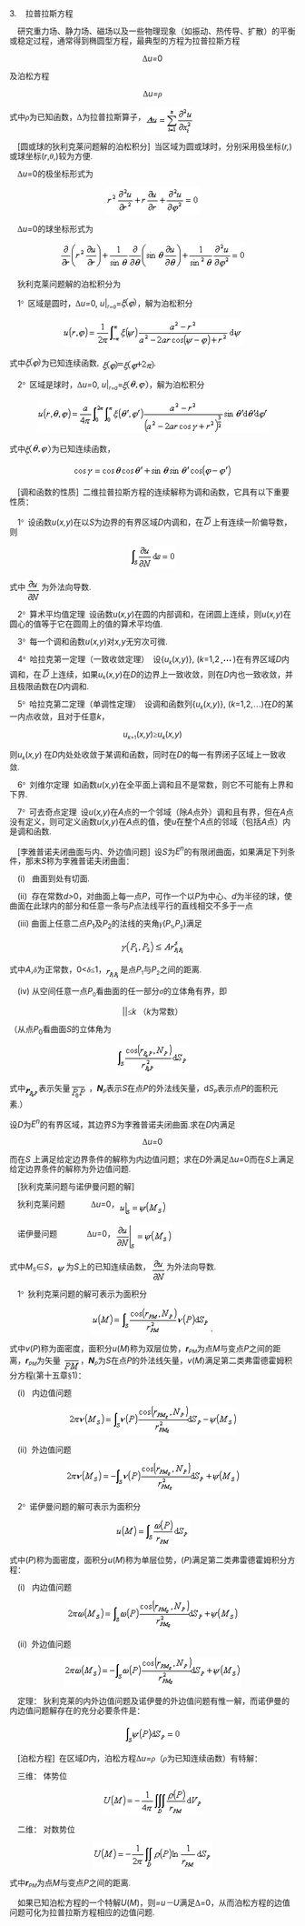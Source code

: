 <div class=Section1>
<p class=MsoNormal style='line-height:12.0pt;text-autospace:none;vertical-align:
bottom'><span lang=EN-US>3.&nbsp;&nbsp;&nbsp; </span><span lang=ZH-CN
style='font-family:宋体_GB2312'>拉普拉斯方程</span></p>
<p class=MsoNormal style='line-height:12.0pt;text-autospace:none;vertical-align:
bottom'><span lang=EN-US style='font-family:宋体'>&nbsp;&nbsp;&nbsp; </span><span
lang=ZH-CN style='font-family:宋体_GB2312'>研究重力场、静力场、磁场以及一些物理现象（如振动、热传导、扩散）的平衡或稳定过程，通常得到椭圆型方程，最典型的方程为拉普拉斯方程</span></p>
<p class=MsoNormal align=center style='text-align:center;line-height:12.0pt;
text-autospace:none;vertical-align:bottom'><span lang=ZH-CN style='font-family:
宋体_GB2312'>Δ</span><i><span lang=EN-US>u=</span></i><span lang=EN-US>0</span></p>
<p class=MsoNormal style='line-height:12.0pt;text-autospace:none;vertical-align:
bottom'><span lang=ZH-CN style='font-family:宋体_GB2312'>及泊松方程</span></p>
<p class=MsoNormal align=center style='text-align:center;line-height:12.0pt;
text-autospace:none;vertical-align:bottom'><span lang=ZH-CN style='font-family:
宋体_GB2312'>Δ</span><i><span lang=EN-US>u=</span></i><i><span lang=ZH-CN
style='font-family:宋体_GB2312'>ρ</span></i></p>
<p class=MsoNormal style='line-height:12.0pt;text-autospace:none;vertical-align:
bottom'><span lang=ZH-CN style='font-family:宋体_GB2312'>式中<i>ρ</i>为已知函数，Δ为拉普拉斯算子，</span><sub><span
lang=EN-US><img width=85 height=48
src="res/17e9d95da129bdd93c34fb6cc6aaaa52_5799_files/image002.gif" u1:shapes="_x0000_i1025"
align=absmiddle></span></sub></p>
<p class=MsoNormal style='line-height:12.0pt;text-autospace:none;vertical-align:
bottom'><span lang=EN-US style='font-family:宋体_GB2312'>&nbsp;&nbsp;&nbsp; </span><span
lang=EN-US>[</span><span lang=ZH-CN style='font-family:宋体_GB2312'>圆或球的狄利克莱问题解的泊松积分</span><span
lang=EN-US>]</span><span lang=EN-US style='font-family:宋体_GB2312'>&nbsp; </span><span
lang=ZH-CN style='font-family:宋体_GB2312'>当区域为圆或球时，分别采用极坐标</span><span
lang=EN-US>(<i>r,</i>)</span><span lang=ZH-CN style='font-family:宋体_GB2312'>或球坐标</span><span
lang=EN-US>(<i>r</i>,</span><i><span lang=ZH-CN style='font-family:宋体_GB2312'>θ</span></i><span
lang=EN-US>,)</span><span lang=ZH-CN style='font-family:宋体_GB2312'>较为方便</span><span
lang=EN-US style='font-family:宋体'>.</span></p>
<p class=MsoNormal style='line-height:12.0pt;text-autospace:none;vertical-align:
bottom'><span lang=EN-US style='font-family:宋体'>&nbsp;&nbsp;&nbsp; </span><span
lang=ZH-CN style='font-family:宋体_GB2312'>Δ</span><i><span lang=EN-US>u=</span></i><span
lang=EN-US>0</span><span lang=ZH-CN style='font-family:宋体_GB2312'>的极坐标形式为</span></p>
<p class=MsoNormal align=center style='text-align:center;line-height:12.0pt;
text-autospace:none;vertical-align:bottom'><sub><span lang=EN-US><img
width=163 height=48 src="res/17e9d95da129bdd93c34fb6cc6aaaa52_5799_files/image004.gif"
u1:shapes="_x0000_i1026"></span></sub></p>
<p class=MsoNormal style='line-height:12.0pt;text-autospace:none;vertical-align:
bottom'><span lang=EN-US style='font-family:宋体'>&nbsp;&nbsp;&nbsp; </span><span
lang=ZH-CN style='font-family:宋体_GB2312'>Δ</span><i><span lang=EN-US>u=</span></i><span
lang=EN-US>0</span><span lang=ZH-CN style='font-family:宋体_GB2312'>的球坐标形式为</span></p>
<p class=MsoNormal align=center style='text-align:center;line-height:12.0pt;
text-autospace:none;vertical-align:bottom'><sub><span lang=EN-US><img
width=328 height=48 src="res/17e9d95da129bdd93c34fb6cc6aaaa52_5799_files/image006.gif"
u1:shapes="_x0000_i1027"></span></sub></p>
<p class=MsoNormal style='line-height:12.0pt;text-autospace:none;vertical-align:
bottom'><span lang=EN-US style='font-family:宋体_GB2312'>&nbsp;&nbsp;&nbsp; </span><span
lang=ZH-CN style='font-family:宋体_GB2312'>狄利克莱问题解的泊松积分为</span></p>
<p class=MsoNormal style='line-height:12.0pt;text-autospace:none;vertical-align:
bottom'><span lang=EN-US style='font-family:宋体_GB2312'>&nbsp;&nbsp;&nbsp; </span><span
lang=EN-US>1</span><span lang=EN-US style='font-family:Symbol'>°</span><span
lang=EN-US style='font-family:宋体_GB2312'>&nbsp; </span><span lang=ZH-CN
style='font-family:宋体_GB2312'>区域是圆时，Δ</span><i><span lang=EN-US>u=</span></i><span
lang=EN-US>0, <i>u</i>|</span><i><sub><span lang=EN-US style='font-size:7.0pt'>r=a</span></sub></i><span
lang=EN-US>=<img width=28 height=25 src="res/17e9d95da129bdd93c34fb6cc6aaaa52_5799_files/1.gif"
align=absmiddle></span><span lang=ZH-CN style='font-family:宋体_GB2312'>，解为泊松积分</span></p>
<p class=MsoNormal align=center style='text-align:center;line-height:12.0pt;
text-autospace:none;vertical-align:bottom'><sub><span lang=EN-US><img
width=317 height=48 src="res/17e9d95da129bdd93c34fb6cc6aaaa52_5799_files/image008.gif"
u1:shapes="_x0000_i1035"></span></sub></p>
<p class=MsoNormal style='line-height:12.0pt;text-autospace:none;vertical-align:
bottom'><span lang=ZH-CN style='font-family:宋体_GB2312'>式中</span><span
lang=EN-US style='font-family:宋体'><img width=28 height=25
src="res/17e9d95da129bdd93c34fb6cc6aaaa52_5799_files/1.gif" align=absmiddle></span><span lang=ZH-CN
style='font-family:宋体_GB2312'>为已知连续函数</span><span lang=EN-US style='font-family:
宋体'>,<img width=97 height=25 src="res/17e9d95da129bdd93c34fb6cc6aaaa52_5799_files/2.gif" align=absmiddle>.</span></p>
<p class=MsoNormal style='line-height:12.0pt;text-autospace:none;vertical-align:
bottom'><span lang=EN-US style='font-family:宋体_GB2312'>&nbsp;&nbsp;&nbsp; </span><span
lang=EN-US>2</span><span lang=EN-US style='font-family:Symbol'>°</span><span
lang=EN-US style='font-family:宋体_GB2312'>&nbsp; </span><span lang=ZH-CN
style='font-family:宋体_GB2312'>区域是球时，Δ</span><i><span lang=EN-US>u=</span></i><span
lang=EN-US>0, <i>u</i>|</span><i><sub><span lang=EN-US style='font-size:7.0pt'>r=a</span></sub></i><span
lang=EN-US>=<img width=46 height=23 src="res/17e9d95da129bdd93c34fb6cc6aaaa52_5799_files/3.gif"
align=absmiddle></span><span lang=ZH-CN style='font-family:宋体_GB2312'>，解为泊松积分</span></p>
<p class=MsoNormal align=center style='text-align:center;line-height:12.0pt;
text-autospace:none;vertical-align:bottom'><sub><span lang=EN-US><img
width=407 height=57 src="res/17e9d95da129bdd93c34fb6cc6aaaa52_5799_files/image012.gif"
u1:shapes="_x0000_i1037"></span></sub></p>
<p class=MsoNormal style='line-height:12.0pt;text-autospace:none;vertical-align:
bottom'><span lang=ZH-CN style='font-family:宋体_GB2312'>式中</span><span
lang=EN-US><img width=46 height=23 src="res/17e9d95da129bdd93c34fb6cc6aaaa52_5799_files/3.gif"
align=absmiddle></span><span lang=ZH-CN style='font-family:宋体_GB2312'>为已知连续函数，</span></p>
<p class=MsoNormal align=center style='text-align:center;line-height:12.0pt;
text-autospace:none;vertical-align:bottom'><sub><span lang=EN-US><img
width=280 height=23 src="res/17e9d95da129bdd93c34fb6cc6aaaa52_5799_files/image015.gif"
u1:shapes="_x0000_i1039"></span></sub></p>
<p class=MsoNormal style='line-height:12.0pt;text-autospace:none;vertical-align:
bottom'><span lang=EN-US style='font-family:宋体_GB2312'>&nbsp;&nbsp;&nbsp; </span><span
lang=EN-US>[</span><span lang=ZH-CN style='font-family:宋体_GB2312'>调和函数的性质</span><span
lang=EN-US>]</span><span lang=EN-US style='font-family:宋体_GB2312'>&nbsp; </span><span
lang=ZH-CN style='font-family:宋体_GB2312'>二维拉普拉斯方程的连续解称为调和函数，它具有以下重要性质：</span></p>
<p class=MsoNormal style='line-height:12.0pt;text-autospace:none;vertical-align:
bottom'><span lang=EN-US style='font-family:宋体_GB2312'>&nbsp;&nbsp;&nbsp; </span><span
lang=EN-US>1</span><span lang=EN-US style='font-family:Symbol'>°</span><span
lang=EN-US style='font-family:宋体_GB2312'>&nbsp; </span><span lang=ZH-CN
style='font-family:宋体_GB2312'>设函数</span><i><span lang=EN-US>u</span></i><span
lang=EN-US>(<i>x,y</i>)</span><span lang=ZH-CN style='font-family:宋体_GB2312'>在以</span><i><span
lang=EN-US>S</span></i><span lang=ZH-CN style='font-family:宋体_GB2312'>为边界的有界区域</span><i><span
lang=EN-US>D</span></i><span lang=ZH-CN style='font-family:宋体_GB2312'>内调和，在</span><sup><span
lang=EN-US style='font-family:宋体'><img width=16 height=17
src="res/17e9d95da129bdd93c34fb6cc6aaaa52_5799_files/image017.gif" u1:shapes="_x0000_i1040"
align=absmiddle></span></sup><span lang=ZH-CN style='font-family:宋体_GB2312'>上有连续一阶偏导数，则</span></p>
<p class=MsoNormal align=center style='text-align:center;line-height:12.0pt;
text-autospace:none;vertical-align:bottom'><sub><span lang=EN-US><img width=81
height=41 src="res/17e9d95da129bdd93c34fb6cc6aaaa52_5799_files/image019.gif"
u1:shapes="_x0000_i1041"></span></sub></p>
<p class=MsoNormal style='line-height:12.0pt;text-autospace:none;vertical-align:
bottom'><span lang=ZH-CN style='font-family:宋体_GB2312'>式中</span><sub><span
lang=EN-US><img width=28 height=41
src="res/17e9d95da129bdd93c34fb6cc6aaaa52_5799_files/image021.gif" u1:shapes="_x0000_i1042"
align=absmiddle></span></sub><span lang=ZH-CN style='font-family:宋体_GB2312'>为外法向导数</span><span
lang=EN-US style='font-family:宋体'>.</span></p>
<p class=MsoNormal style='line-height:12.0pt;text-autospace:none;vertical-align:
bottom'><span lang=EN-US style='font-family:宋体_GB2312'>&nbsp;&nbsp;&nbsp; </span><span
lang=EN-US>2</span><span lang=EN-US style='font-family:Symbol'>°</span><span
lang=EN-US style='font-family:宋体_GB2312'>&nbsp; </span><span lang=ZH-CN
style='font-family:宋体_GB2312'>算术平均值定理</span><span lang=EN-US style='font-family:
宋体_GB2312'>&nbsp; </span><span lang=ZH-CN style='font-family:宋体_GB2312'>设函数</span><i><span
lang=EN-US>u</span></i><span lang=EN-US>(<i>x,y</i>)</span><span lang=ZH-CN
style='font-family:宋体_GB2312'>在圆的内部调和，在闭圆上连续，则</span><i><span lang=EN-US>u</span></i><span
lang=EN-US>(<i>x,y</i>)</span><span lang=ZH-CN style='font-family:宋体_GB2312'>在圆心的值等于它在圆周上的值的算术平均值</span><span
lang=EN-US style='font-family:宋体'>.</span></p>
<p class=MsoNormal style='line-height:12.0pt;text-autospace:none;vertical-align:
bottom'><span lang=EN-US style='font-family:宋体_GB2312'>&nbsp;&nbsp;&nbsp; </span><span
lang=EN-US>3</span><span lang=EN-US style='font-family:Symbol'>°</span><span
lang=EN-US style='font-family:宋体_GB2312'>&nbsp; </span><span lang=ZH-CN
style='font-family:宋体_GB2312'>每一个调和函数</span><i><span lang=EN-US>u</span></i><span
lang=EN-US>(<i>x,y</i>)</span><span lang=ZH-CN style='font-family:宋体_GB2312'>对</span><i><span
lang=EN-US>x,y</span></i><span lang=ZH-CN style='font-family:宋体_GB2312'>无穷次可微</span><span
lang=EN-US style='font-family:宋体'>.</span></p>
<p class=MsoNormal style='line-height:12.0pt;text-autospace:none;vertical-align:
bottom'><span lang=EN-US style='font-family:宋体_GB2312'>&nbsp;&nbsp;&nbsp; </span><span
lang=EN-US>4</span><span lang=EN-US style='font-family:Symbol'>°</span><span
lang=EN-US style='font-family:宋体_GB2312'>&nbsp; </span><span lang=ZH-CN
style='font-family:宋体_GB2312'>哈拉克第一定理（一致收敛定理）</span><span lang=EN-US
style='font-family:宋体_GB2312'>&nbsp; </span><span lang=ZH-CN style='font-family:
宋体_GB2312'>设</span><span lang=EN-US>{<i>u</i></span><i><sub><span lang=EN-US
style='font-size:7.0pt'>k</span></sub></i><span lang=EN-US>(<i>x,y</i>)}, (<i>k</i>=1,2<sub><img
width=24 height=15 src="res/17e9d95da129bdd93c34fb6cc6aaaa52_5799_files/image023.gif"
u1:shapes="_x0000_i1043" align=absmiddle></sub>)</span><span lang=ZH-CN
style='font-family:宋体_GB2312'>在有界区域</span><i><span lang=EN-US>D</span></i><span
lang=ZH-CN style='font-family:宋体_GB2312'>内调和，在</span><sup><span lang=EN-US
style='font-family:宋体'><img width=16 height=17
src="res/17e9d95da129bdd93c34fb6cc6aaaa52_5799_files/image024.gif" u1:shapes="_x0000_i1044"
align=absmiddle></span></sup><span lang=ZH-CN style='font-family:宋体_GB2312'>上连续，如果</span><i><span
lang=EN-US>u</span></i><i><sub><span lang=EN-US style='font-size:7.0pt'>k</span></sub></i><span
lang=EN-US>(<i>x,y</i>)</span><span lang=ZH-CN style='font-family:宋体_GB2312'>在</span><i><span
lang=EN-US>D</span></i><span lang=ZH-CN style='font-family:宋体_GB2312'>的边界上一致收敛，则在</span><i><span
lang=EN-US>D</span></i><span lang=ZH-CN style='font-family:宋体_GB2312'>内也一致收敛，并且极限函数在</span><i><span
lang=EN-US>D</span></i><span lang=ZH-CN style='font-family:宋体_GB2312'>内调和</span><span
lang=EN-US style='font-family:宋体'>.</span></p>
<p class=MsoNormal style='line-height:12.0pt;text-autospace:none;vertical-align:
bottom'><span lang=EN-US style='font-family:宋体_GB2312'>&nbsp;&nbsp;&nbsp; </span><span
lang=EN-US>5</span><span lang=EN-US style='font-family:Symbol'>°</span><span
lang=EN-US style='font-family:宋体_GB2312'>&nbsp; </span><span lang=ZH-CN
style='font-family:宋体_GB2312'>哈拉克第二定理（单调性定理）</span><span lang=EN-US
style='font-family:宋体_GB2312'>&nbsp; </span><span lang=ZH-CN style='font-family:
宋体_GB2312'>设调和函数列</span><span lang=EN-US>{<i>u</i></span><i><sub><span
lang=EN-US style='font-size:7.0pt'>k</span></sub></i><span lang=EN-US>(<i>x,y</i>)},
(<i>k</i>=1,2,</span><span lang=ZH-CN style='font-family:宋体_GB2312'>…</span><span
lang=EN-US>)</span><span lang=ZH-CN style='font-family:宋体_GB2312'>在</span><i><span
lang=EN-US>D</span></i><span lang=ZH-CN style='font-family:宋体_GB2312'>的某一内点收敛，且对于任意</span><i><span
lang=EN-US>k</span></i><span lang=ZH-CN style='font-family:宋体_GB2312'>，</span></p>
<p class=MsoNormal align=center style='text-align:center;line-height:12.0pt;
text-autospace:none;vertical-align:bottom'><i><span lang=EN-US>u</span></i><i><sub><span
lang=EN-US style='font-size:7.0pt'>k</span></sub></i><sub><span lang=EN-US
style='font-size:7.0pt'>+1</span></sub><span lang=EN-US>(<i>x,y</i>)</span><span
lang=ZH-CN style='font-family:宋体_GB2312'>≥</span><i><span lang=EN-US>u</span></i><i><sub><span
lang=EN-US style='font-size:7.0pt'>k</span></sub></i><span lang=EN-US>(<i>x,y</i>)</span></p>
<p class=MsoNormal style='line-height:12.0pt;text-autospace:none;vertical-align:
bottom'><span lang=ZH-CN style='font-family:宋体_GB2312'>则</span><i><span
lang=EN-US>u</span></i><i><sub><span lang=EN-US style='font-size:7.0pt'>k</span></sub></i><span
lang=EN-US>(<i>x,y</i>)</span><span lang=EN-US style='font-family:宋体'> </span><span
lang=ZH-CN style='font-family:宋体_GB2312'>在</span><i><span lang=EN-US>D</span></i><span
lang=ZH-CN style='font-family:宋体_GB2312'>内处处收敛于某调和函数，同时在</span><i><span
lang=EN-US>D</span></i><span lang=ZH-CN style='font-family:宋体_GB2312'>的每一有界闭子区域上一致收敛</span><span
lang=EN-US style='font-family:宋体'>.</span></p>
<p class=MsoNormal style='line-height:12.0pt;text-autospace:none;vertical-align:
bottom'><span lang=EN-US style='font-family:宋体_GB2312'>&nbsp;&nbsp;&nbsp; </span><span
lang=EN-US>6</span><span lang=EN-US style='font-family:Symbol'>°</span><span
lang=EN-US style='font-family:宋体_GB2312'>&nbsp; </span><span lang=ZH-CN
style='font-family:宋体_GB2312'>刘维尔定理</span><span lang=EN-US style='font-family:
宋体'>&nbsp; </span><span lang=ZH-CN style='font-family:宋体_GB2312'>如函数</span><i><span
lang=EN-US>u</span></i><span lang=EN-US>(<i>x,y</i>)</span><span lang=ZH-CN
style='font-family:宋体_GB2312'>在全平面上调和且不是常数，则它不可能有上界和下界</span><span lang=EN-US
style='font-family:宋体'>.</span></p>
<p class=MsoNormal style='line-height:12.0pt;text-autospace:none;vertical-align:
bottom'><span lang=EN-US style='font-family:宋体_GB2312'>&nbsp;&nbsp;&nbsp; </span><span
lang=EN-US>7</span><span lang=EN-US style='font-family:Symbol'>°</span><span
lang=EN-US style='font-family:宋体_GB2312'>&nbsp; </span><span lang=ZH-CN
style='font-family:宋体_GB2312'>可去奇点定理</span><span lang=EN-US style='font-family:
宋体'>&nbsp; </span><span lang=ZH-CN style='font-family:宋体_GB2312'>设</span><i><span
lang=EN-US>u</span></i><span lang=EN-US>(<i>x,y</i>)</span><span lang=ZH-CN
style='font-family:宋体_GB2312'>在</span><i><span lang=EN-US>A</span></i><span
lang=ZH-CN style='font-family:宋体_GB2312'>点的一个邻域（除</span><i><span lang=EN-US>A</span></i><span
lang=ZH-CN style='font-family:宋体_GB2312'>点外）调和且有界，但在</span><i><span lang=EN-US>A</span></i><span
lang=ZH-CN style='font-family:宋体_GB2312'>点没有定义，则可定义函数</span><i><span
lang=EN-US>u</span></i><span lang=EN-US>(<i>x,y</i>)</span><span lang=ZH-CN
style='font-family:宋体_GB2312'>在</span><i><span lang=EN-US>A</span></i><span
lang=ZH-CN style='font-family:宋体_GB2312'>点的值，使</span><i><span lang=EN-US>u</span></i><span
lang=ZH-CN style='font-family:宋体_GB2312'>在整个</span><i><span lang=EN-US>A</span></i><span
lang=ZH-CN style='font-family:宋体_GB2312'>点的邻域（包括</span><i><span lang=EN-US>A</span></i><span
lang=ZH-CN style='font-family:宋体_GB2312'>点）内是调和函数</span><span lang=EN-US
style='font-family:宋体'>.</span></p>
<p class=MsoNormal style='line-height:12.0pt;text-autospace:none;vertical-align:
bottom'><span lang=EN-US style='font-family:宋体_GB2312'>&nbsp;&nbsp;&nbsp; </span><span
lang=EN-US>[</span><span lang=ZH-CN style='font-family:宋体_GB2312'>李雅普诺夫闭曲面与内、外边值问题</span><span
lang=EN-US>]</span><span lang=EN-US style='font-family:宋体_GB2312'>&nbsp; </span><span
lang=ZH-CN style='font-family:宋体_GB2312'>设</span><i><span lang=EN-US>S</span></i><span
lang=ZH-CN style='font-family:宋体_GB2312'>为</span><i><span lang=EN-US>E<sup>n</sup></span></i><span
lang=ZH-CN style='font-family:宋体_GB2312'>的有限闭曲面，如果满足下列条件，那末</span><i><span
lang=EN-US>S</span></i><span lang=ZH-CN style='font-family:宋体_GB2312'>称为李雅普诺夫闭曲面：</span></p>
<p class=MsoNormal style='line-height:12.0pt;text-autospace:none;vertical-align:
bottom'><span lang=EN-US style='font-family:宋体_GB2312'>&nbsp; &nbsp;&nbsp;</span><span
lang=EN-US>(i)&nbsp;&nbsp; </span><span lang=ZH-CN style='font-family:宋体_GB2312'>曲面到处有切面</span><span
lang=EN-US style='font-family:宋体'>.</span></p>
<p class=MsoNormal style='line-height:12.0pt;text-autospace:none;vertical-align:
bottom'><span lang=EN-US style='font-family:宋体_GB2312'>&nbsp;&nbsp;&nbsp; </span><span
lang=EN-US>(ii)&nbsp; </span><span lang=ZH-CN style='font-family:宋体_GB2312'>存在常数</span><i><span
lang=EN-US>d&gt;</span></i><span lang=EN-US>0</span><span lang=ZH-CN
style='font-family:宋体_GB2312'>，对曲面上每一点</span><i><span lang=EN-US>P</span></i><span
lang=ZH-CN style='font-family:宋体_GB2312'>，可作一个以</span><i><span lang=EN-US>P</span></i><span
lang=ZH-CN style='font-family:宋体_GB2312'>为中心、</span><i><span lang=EN-US>d</span></i><span
lang=ZH-CN style='font-family:宋体_GB2312'>为半径的球，使曲面在此球内的部分和任意一条与</span><i><span
lang=EN-US>P</span></i><span lang=ZH-CN style='font-family:宋体_GB2312'>点法线平行的直线相交不多于一点</span></p>
<p class=MsoNormal style='line-height:12.0pt;text-autospace:none;vertical-align:
bottom'><span lang=EN-US style='font-family:宋体_GB2312'>&nbsp;&nbsp;&nbsp; </span><span
lang=EN-US>(iii) </span><span lang=ZH-CN style='font-family:宋体_GB2312'>曲面上任意二点</span><i><span
lang=EN-US>P</span></i><sub><span lang=EN-US>1</span></sub><span lang=ZH-CN
style='font-family:宋体_GB2312'>及</span><i><span lang=EN-US>P</span></i><sub><span
lang=EN-US>2</span></sub><span lang=ZH-CN style='font-family:宋体_GB2312'>的</span><span
lang=ZH-CN style='font-family:宋体_GB2312'>法线的夹角<i>γ</i></span><span lang=EN-US>(<i>P</i></span><sub><span
lang=EN-US style='font-size:7.0pt'>1</span></sub><span lang=EN-US>,<i>P</i></span><sub><span
lang=EN-US style='font-size:7.0pt'>2</span></sub><span lang=EN-US>)</span><span
lang=ZH-CN style='font-family:宋体_GB2312'>满足</span></p>
<p class=MsoNormal align=center style='text-align:center;line-height:12.0pt;
text-autospace:none;vertical-align:bottom'><sub><span lang=EN-US><img
width=115 height=27 src="res/17e9d95da129bdd93c34fb6cc6aaaa52_5799_files/image026.gif"
u1:shapes="_x0000_i1045"></span></sub></p>
<p class=MsoNormal style='line-height:12.0pt;text-autospace:none;vertical-align:
bottom'><span lang=ZH-CN style='font-family:宋体_GB2312'>式中</span><i><span
lang=EN-US>A</span></i><span lang=EN-US>,</span><i><span lang=ZH-CN
style='font-family:宋体_GB2312'>δ</span></i><span lang=ZH-CN style='font-family:
宋体_GB2312'>为正常数，</span><span lang=EN-US>0&lt;</span><i><span lang=ZH-CN
style='font-family:宋体_GB2312'>δ</span></i><span lang=ZH-CN style='font-family:
宋体_GB2312'>≤</span><span lang=EN-US>1</span><span lang=ZH-CN style='font-family:
宋体_GB2312'>，</span><sub><span lang=EN-US><img width=25 height=21
src="res/17e9d95da129bdd93c34fb6cc6aaaa52_5799_files/image028.gif" u1:shapes="_x0000_i1046"
align=absmiddle></span></sub><span lang=ZH-CN style='font-family:宋体_GB2312'>是点</span><i><span
lang=EN-US>P</span></i><sub><span lang=EN-US style='font-size:7.0pt'>1</span></sub><span
lang=ZH-CN style='font-family:宋体_GB2312'>与</span><i><span lang=EN-US>P</span></i><sub><span
lang=EN-US style='font-size:7.0pt'>2</span></sub><span lang=ZH-CN
style='font-family:宋体_GB2312'>之间的距离</span><span lang=EN-US style='font-family:
宋体'>.</span></p>
<p class=MsoNormal style='line-height:12.0pt;text-autospace:none;vertical-align:
bottom'><span lang=EN-US style='font-family:宋体_GB2312'>&nbsp;&nbsp;&nbsp; </span><span
lang=EN-US>(iv) </span><span lang=ZH-CN style='font-family:宋体_GB2312'>从空间任意一点</span><i><span
lang=EN-US>P</span></i><sub><span lang=EN-US style='font-size:7.0pt'>0</span></sub><span
lang=ZH-CN style='font-family:宋体_GB2312'>看曲面的任一部分<i>σ</i>的立体角有界，即</span></p>
<p class=MsoNormal align=center style='text-align:center;line-height:12.0pt;
text-autospace:none;vertical-align:bottom'><span lang=EN-US>||</span><span
lang=ZH-CN style='font-family:宋体_GB2312'>≤</span><i><span lang=EN-US>k </span></i><span
lang=ZH-CN style='font-family:宋体_GB2312'>（</span><i><span lang=EN-US>k</span></i><span
lang=ZH-CN style='font-family:宋体_GB2312'>为常数）</span></p>
<p class=MsoNormal style='line-height:12.0pt;text-autospace:none;vertical-align:
bottom'><span lang=ZH-CN style='font-family:宋体_GB2312'>（从点</span><i><span
lang=EN-US>P</span></i><sub><span lang=EN-US>0</span></sub><span lang=ZH-CN
style='font-family:宋体_GB2312'>看曲面</span><i><span lang=EN-US>S</span></i><span
lang=ZH-CN style='font-family:宋体_GB2312'>的立体角为</span></p>
<p class=MsoNormal align=center style='text-align:center;line-height:12.0pt;
text-autospace:none;vertical-align:bottom'><sub><span lang=EN-US><img
width=128 height=51 src="res/17e9d95da129bdd93c34fb6cc6aaaa52_5799_files/image030.gif"
u1:shapes="_x0000_i1047"></span></sub></p>
<p class=MsoNormal style='line-height:12.0pt;text-autospace:none;vertical-align:
bottom'><span lang=ZH-CN style='font-family:宋体_GB2312'>式中</span><sub><span
lang=EN-US style='font-family:宋体'><img width=23 height=21
src="res/17e9d95da129bdd93c34fb6cc6aaaa52_5799_files/image032.gif" u1:shapes="_x0000_i1048"
align=absmiddle></span></sub><span lang=ZH-CN style='font-family:宋体_GB2312'>表示矢量</span><sub><span
lang=EN-US style='font-family:宋体'><img width=29 height=28
src="res/17e9d95da129bdd93c34fb6cc6aaaa52_5799_files/image034.gif" u1:shapes="_x0000_i1049"
align=absmiddle></span></sub><span lang=EN-US> </span><span lang=ZH-CN
style='font-family:宋体_GB2312'>，</span><b><i><span lang=EN-US>N</span></i></b><i><sub><span
lang=EN-US style='font-size:7.0pt'>P</span></sub></i><span lang=ZH-CN
style='font-family:宋体_GB2312'>表示</span><i><span lang=EN-US>S</span></i><span
lang=ZH-CN style='font-family:宋体_GB2312'>在点</span><i><span lang=EN-US>P</span></i><span
lang=ZH-CN style='font-family:宋体_GB2312'>的外法线矢量，</span><span lang=EN-US>d<i>S</i></span><i><sub><span
lang=EN-US style='font-size:7.0pt'>P</span></sub></i><span lang=ZH-CN
style='font-family:宋体_GB2312'>表示点</span><i><span lang=EN-US>P</span></i><span
lang=ZH-CN style='font-family:宋体_GB2312'>的面积元素</span><span lang=EN-US
style='font-family:宋体'>.</span><span lang=ZH-CN style='font-family:宋体_GB2312'>）</span></p>
<p class=MsoNormal style='line-height:12.0pt;text-autospace:none;vertical-align:
bottom'><span lang=ZH-CN style='font-family:宋体_GB2312'>设</span><i><span
lang=EN-US>D</span></i><span lang=ZH-CN style='font-family:宋体_GB2312'>为</span><i><span
lang=EN-US>E<sup>n</sup></span></i><span lang=ZH-CN style='font-family:宋体_GB2312'>的有界区域，其边界</span><i><span
lang=EN-US>S</span></i><span lang=ZH-CN style='font-family:宋体_GB2312'>为李雅普诺夫闭曲面</span><span
lang=EN-US style='font-family:宋体'>.</span><span lang=ZH-CN style='font-family:
宋体_GB2312'>求在</span><i><span lang=EN-US>D</span></i><span lang=ZH-CN
style='font-family:宋体_GB2312'>内满足</span></p>
<p class=MsoNormal align=center style='text-align:center;line-height:12.0pt;
text-autospace:none;vertical-align:bottom'><span lang=ZH-CN style='font-family:
宋体_GB2312'>Δ</span><i><span lang=EN-US>u=</span></i><span lang=EN-US>0</span></p>
<p class=MsoNormal style='line-height:12.0pt;text-autospace:none;vertical-align:
bottom'><span lang=ZH-CN style='font-family:宋体_GB2312'>而在</span><i><span
lang=EN-US>S</span></i><span lang=EN-US> </span><span lang=ZH-CN
style='font-family:宋体_GB2312'>上满足给定边界条件的解称为内边值问题；求在</span><i><span lang=EN-US>D</span></i><span
lang=ZH-CN style='font-family:宋体_GB2312'>外满足Δ</span><i><span lang=EN-US>u=</span></i><span
lang=EN-US>0</span><span lang=ZH-CN style='font-family:宋体_GB2312'>而在</span><i><span
lang=EN-US>S</span></i><span lang=ZH-CN style='font-family:宋体_GB2312'>上满足给定边界条件的解称为外边值问题</span><span
lang=EN-US style='font-family:宋体'>.</span></p>
<p class=MsoNormal style='line-height:12.0pt;text-autospace:none;vertical-align:
bottom'><span lang=EN-US style='font-family:宋体_GB2312'>&nbsp;&nbsp;&nbsp; </span><span
lang=EN-US>[</span><span lang=ZH-CN style='font-family:宋体_GB2312'>狄利克莱问题与诺伊曼问题的解</span><span
lang=EN-US>]</span></p>
<p class=MsoNormal style='line-height:12.0pt;text-autospace:none;vertical-align:
bottom'><span lang=EN-US style='font-family:宋体'>&nbsp;&nbsp;&nbsp; </span><span
lang=ZH-CN style='font-family:宋体_GB2312'>狄利克莱问题</span><span lang=EN-US
style='font-family:宋体'>&nbsp;&nbsp;&nbsp; &nbsp;&nbsp;&nbsp;&nbsp;&nbsp;&nbsp;&nbsp;&nbsp;&nbsp;</span><span
lang=ZH-CN style='font-family:宋体_GB2312'>Δ</span><i><span lang=EN-US>u</span></i><span
lang=EN-US>=0</span><span lang=ZH-CN style='font-family:宋体_GB2312'>，</span><sub><span
lang=EN-US><img width=83 height=27
src="res/17e9d95da129bdd93c34fb6cc6aaaa52_5799_files/image036.gif" u1:shapes="_x0000_i1050"
align=absmiddle></span></sub></p>
<p class=MsoNormal style='line-height:12.0pt;text-autospace:none;vertical-align:
bottom'><span lang=EN-US style='font-family:宋体'>&nbsp;&nbsp;&nbsp; </span><span
lang=ZH-CN style='font-family:宋体_GB2312'>诺伊曼问题</span><span lang=EN-US
style='font-family:宋体'>&nbsp;&nbsp;&nbsp;&nbsp;&nbsp;&nbsp;&nbsp;&nbsp;&nbsp;&nbsp;&nbsp;&nbsp;&nbsp;&nbsp;
</span><span lang=ZH-CN style='font-family:宋体_GB2312'>Δ</span><i><span
lang=EN-US>u</span></i><span lang=EN-US>=0</span><span lang=ZH-CN
style='font-family:宋体_GB2312'>，</span><sub><span lang=EN-US><img width=101
height=47 src="res/17e9d95da129bdd93c34fb6cc6aaaa52_5799_files/image038.gif"
u1:shapes="_x0000_i1051" align=absmiddle></span></sub></p>
<p class=MsoNormal style='line-height:12.0pt;text-autospace:none;vertical-align:
bottom'><span lang=ZH-CN style='font-family:宋体_GB2312'>式中</span><i><span
lang=EN-US>M</span></i><i><sub><span lang=EN-US style='font-size:7.0pt'>S</span></sub></i><span
lang=ZH-CN style='font-family:宋体_GB2312'>∈</span><i><span lang=EN-US>S</span></i><span
lang=ZH-CN style='font-family:宋体_GB2312'>，</span><sub><span lang=EN-US
style='font-family:宋体'><img width=16 height=17
src="res/17e9d95da129bdd93c34fb6cc6aaaa52_5799_files/image040.gif" u1:shapes="_x0000_i1052"
align=absmiddle></span></sub><span lang=ZH-CN style='font-family:宋体_GB2312'>为</span><i><span
lang=EN-US>S</span></i><span lang=ZH-CN style='font-family:宋体_GB2312'>上的已知连续函数，</span><sub><span
lang=EN-US><img width=28 height=41
src="res/17e9d95da129bdd93c34fb6cc6aaaa52_5799_files/image042.gif" u1:shapes="_x0000_i1053"
align=absmiddle></span></sub><span lang=ZH-CN style='font-family:宋体_GB2312'>为外法向导数</span><span
lang=EN-US style='font-family:宋体'>.</span></p>
<p class=MsoNormal style='line-height:12.0pt;text-autospace:none;vertical-align:
bottom'><span lang=EN-US style='font-family:宋体_GB2312'>&nbsp;&nbsp;&nbsp; </span><span
lang=EN-US>1</span><span lang=EN-US style='font-family:Symbol'>°</span><span
lang=EN-US style='font-family:宋体_GB2312'>&nbsp; </span><span lang=ZH-CN
style='font-family:宋体_GB2312'>狄利克莱问题的解可表示为面积分</span></p>
<p class=MsoNormal align=center style='text-align:center;line-height:12.0pt;
text-autospace:none;vertical-align:bottom'><sub><span lang=EN-US><img
width=209 height=47 src="res/17e9d95da129bdd93c34fb6cc6aaaa52_5799_files/image044.gif"
u1:shapes="_x0000_i1054"></span></sub><span lang=EN-US>.</span></p>
<p class=MsoNormal style='line-height:12.0pt;text-autospace:none;vertical-align:
bottom'><span lang=ZH-CN style='font-family:宋体_GB2312'>式中</span><i><span
lang=EN-US>v</span></i><span lang=EN-US>(<i>P</i>)</span><span lang=ZH-CN
style='font-family:宋体_GB2312'>称为面密度，面积分</span><i><span lang=EN-US>u</span></i><span
lang=EN-US>(<i>M</i>)</span><span lang=ZH-CN style='font-family:宋体_GB2312'>称为双层位势，</span><b><i><span
lang=EN-US>r</span></i></b><i><sub><span lang=EN-US style='font-size:7.0pt'>PM</span></sub></i><span
lang=ZH-CN style='font-family:宋体_GB2312'>为点</span><i><span lang=EN-US>M</span></i><span
lang=ZH-CN style='font-family:宋体_GB2312'>与变点</span><i><span lang=EN-US>P</span></i><span
lang=ZH-CN style='font-family:宋体_GB2312'>之间的距离，</span><b><i><span lang=EN-US>r</span></i></b><i><sub><span
lang=EN-US style='font-size:7.0pt'>PM</span></sub></i><span lang=ZH-CN
style='font-family:宋体_GB2312'>为矢量</span><span lang=ZH-CN> </span><sub><span
lang=EN-US><img width=31 height=23
src="res/17e9d95da129bdd93c34fb6cc6aaaa52_5799_files/image046.gif" u1:shapes="_x0000_i1055"
align=absmiddle></span></sub><span lang=ZH-CN style='font-family:宋体_GB2312'>，</span><b><i><span
lang=EN-US>N</span></i></b><i><sub><span lang=EN-US style='font-size:7.0pt'>P</span></sub></i><span
lang=ZH-CN style='font-family:宋体_GB2312'>为</span><i><span lang=EN-US>S</span></i><span
lang=ZH-CN style='font-family:宋体_GB2312'>在点</span><i><span lang=EN-US>P</span></i><span
lang=ZH-CN style='font-family:宋体_GB2312'>的外法线矢量，</span><i><span lang=EN-US>v</span></i><span
lang=EN-US>(<i>M</i>)</span><span lang=ZH-CN style='font-family:宋体_GB2312'>满足第二类弗雷德霍姆积分方程</span><span
lang=EN-US style='font-family:宋体'>(</span><span lang=ZH-CN style='font-family:
宋体_GB2312'>第十五章</span><span lang=ZH-CN style='font-family:宋体_GB2312'>§</span><span
lang=EN-US>1)</span><span lang=ZH-CN style='font-family:宋体_GB2312'>：</span></p>
<p class=MsoNormal style='line-height:12.0pt;text-autospace:none;vertical-align:
bottom'><span lang=EN-US style='font-family:宋体_GB2312'>&nbsp;&nbsp;&nbsp; </span><span
lang=EN-US>(i)&nbsp;&nbsp; </span><span lang=ZH-CN style='font-family:宋体_GB2312'>内边值问题</span></p>
<p class=MsoNormal align=center style='text-align:center;line-height:12.0pt;
text-autospace:none;vertical-align:bottom'><sub><span lang=EN-US><img
width=297 height=51 src="res/17e9d95da129bdd93c34fb6cc6aaaa52_5799_files/image048.gif"
u1:shapes="_x0000_i1056"></span></sub></p>
<p class=MsoNormal style='line-height:12.0pt;text-autospace:none;vertical-align:
bottom'><span lang=EN-US style='font-family:宋体_GB2312'>&nbsp;&nbsp;&nbsp; </span><span
lang=EN-US>(ii)&nbsp; </span><span lang=ZH-CN style='font-family:宋体_GB2312'>外边值问题</span></p>
<p class=MsoNormal align=center style='text-align:center;line-height:12.0pt;
text-autospace:none;vertical-align:bottom'><sub><span lang=EN-US><img
width=307 height=51 src="res/17e9d95da129bdd93c34fb6cc6aaaa52_5799_files/image050.gif"
u1:shapes="_x0000_i1057"></span></sub></p>
<p class=MsoNormal style='line-height:12.0pt;text-autospace:none;vertical-align:
bottom'><span lang=EN-US style='font-family:宋体_GB2312'>&nbsp;&nbsp;&nbsp; </span><span
lang=EN-US>2</span><span lang=EN-US style='font-family:Symbol'>°</span><span
lang=EN-US style='font-family:宋体_GB2312'>&nbsp; </span><span lang=ZH-CN
style='font-family:宋体_GB2312'>诺伊曼问题的解可表示为面积分</span></p>
<p class=MsoNormal align=center style='text-align:center;line-height:12.0pt;
text-autospace:none;vertical-align:bottom'><sub><span lang=EN-US><img
width=131 height=45 src="res/17e9d95da129bdd93c34fb6cc6aaaa52_5799_files/image052.gif"
u1:shapes="_x0000_i1058"></span></sub></p>
<p class=MsoNormal style='line-height:12.0pt;text-autospace:none;vertical-align:
bottom'><span lang=ZH-CN style='font-family:宋体_GB2312'>式中</span><span
lang=EN-US>(<i>P</i>)</span><span lang=ZH-CN style='font-family:宋体_GB2312'>称为面密度，面积分</span><i><span
lang=EN-US>u</span></i><span lang=EN-US>(<i>M</i>)</span><span lang=ZH-CN
style='font-family:宋体_GB2312'>称为单层位势，</span><span lang=EN-US>(<i>P</i>)</span><span
lang=ZH-CN style='font-family:宋体_GB2312'>满足第二类弗雷德霍姆积分方程：</span></p>
<p class=MsoNormal style='line-height:12.0pt;text-autospace:none;vertical-align:
bottom'><span lang=EN-US style='font-family:宋体_GB2312'>&nbsp;&nbsp;&nbsp; </span><span
lang=EN-US>(i)&nbsp;&nbsp; </span><span lang=ZH-CN style='font-family:宋体_GB2312'>内边值问题</span></p>
<p class=MsoNormal align=center style='text-align:center;line-height:12.0pt;
text-autospace:none;vertical-align:bottom'><sub><span lang=EN-US><img
width=303 height=51 src="res/17e9d95da129bdd93c34fb6cc6aaaa52_5799_files/image054.gif"
u1:shapes="_x0000_i1059"></span></sub></p>
<p class=MsoNormal style='line-height:12.0pt;text-autospace:none;vertical-align:
bottom'><span lang=EN-US style='font-family:宋体_GB2312'>&nbsp;&nbsp;&nbsp; </span><span
lang=EN-US>(ii)&nbsp; </span><span lang=ZH-CN style='font-family:宋体_GB2312'>外边值问题</span></p>
<p class=MsoNormal align=center style='text-align:center;line-height:12.0pt;
text-autospace:none;vertical-align:bottom'><sub><span lang=EN-US><img
width=312 height=51 src="res/17e9d95da129bdd93c34fb6cc6aaaa52_5799_files/image056.gif"
u1:shapes="_x0000_i1060"></span></sub></p>
<p class=MsoNormal style='line-height:12.0pt;text-autospace:none;vertical-align:
bottom'><span lang=EN-US style='font-family:宋体_GB2312'>&nbsp;&nbsp;&nbsp; </span><span
lang=ZH-CN style='font-family:宋体_GB2312'>定理：</span><span lang=ZH-CN
style='font-family:宋体_GB2312'> </span><span lang=ZH-CN style='font-family:宋体_GB2312'>狄利克莱的内外边值问题及诺伊曼的外边值问题有惟一解，而诺伊曼的内边值问题解存在的充分必要条件是：</span></p>
<p class=MsoNormal align=center style='text-align:center;line-height:12.0pt;
text-autospace:none;vertical-align:bottom'><sub><span lang=EN-US><img
width=100 height=35 src="res/17e9d95da129bdd93c34fb6cc6aaaa52_5799_files/image058.gif"
u1:shapes="_x0000_i1061"></span></sub></p>
<p class=MsoNormal style='line-height:12.0pt;text-autospace:none;vertical-align:
bottom'><span lang=EN-US style='font-family:宋体_GB2312'>&nbsp;&nbsp;&nbsp; </span><span
lang=EN-US>[</span><span lang=ZH-CN style='font-family:宋体_GB2312'>泊松方程</span><span
lang=EN-US>]</span><span lang=EN-US style='font-family:宋体_GB2312'>&nbsp; </span><span
lang=ZH-CN style='font-family:宋体_GB2312'>在区域</span><i><span lang=EN-US>D</span></i><span
lang=ZH-CN style='font-family:宋体_GB2312'>内，泊松方程Δ</span><i><span lang=EN-US>u=</span></i><i><span
lang=ZH-CN style='font-family:宋体_GB2312'>ρ</span></i><span lang=ZH-CN
style='font-family:宋体_GB2312'>（<i>ρ</i>为已知连续函数）有特解：</span></p>
<p class=MsoNormal style='line-height:12.0pt;text-autospace:none;vertical-align:
bottom'><span lang=EN-US style='font-family:宋体_GB2312'>&nbsp;&nbsp;&nbsp; </span><span
lang=ZH-CN style='font-family:宋体_GB2312'>三维：</span><span lang=ZH-CN
style='font-family:宋体'> </span><span lang=ZH-CN style='font-family:宋体_GB2312'>体势位</span></p>
<p class=MsoNormal align=center style='text-align:center;line-height:12.0pt;
text-autospace:none;vertical-align:bottom'><sub><span lang=EN-US><img
width=177 height=45 src="res/17e9d95da129bdd93c34fb6cc6aaaa52_5799_files/image060.gif"
u1:shapes="_x0000_i1062"></span></sub></p>
<p class=MsoNormal style='line-height:12.0pt;text-autospace:none;vertical-align:
bottom'><span lang=EN-US style='font-family:宋体_GB2312'>&nbsp;&nbsp;&nbsp; </span><span
lang=ZH-CN style='font-family:宋体_GB2312'>二维：</span><span lang=ZH-CN
style='font-family:宋体'> </span><span lang=ZH-CN style='font-family:宋体_GB2312'>对数势位</span></p>
<p class=MsoNormal align=center style='text-align:center;line-height:12.0pt;
text-autospace:none;vertical-align:bottom'><sub><span lang=EN-US><img
width=211 height=45 src="res/17e9d95da129bdd93c34fb6cc6aaaa52_5799_files/image062.gif"
u1:shapes="_x0000_i1063"></span></sub></p>
<p class=MsoNormal style='line-height:12.0pt;text-autospace:none;vertical-align:
bottom'><span lang=ZH-CN style='font-family:宋体_GB2312'>式中</span><b><i><span
lang=EN-US>r</span></i></b><i><sub><span lang=EN-US style='font-size:7.0pt'>PM</span></sub></i><span
lang=ZH-CN style='font-family:宋体_GB2312'>为点</span><i><span lang=EN-US>M</span></i><span
lang=ZH-CN style='font-family:宋体_GB2312'>与变点</span><i><span lang=EN-US>P</span></i><span
lang=ZH-CN style='font-family:宋体_GB2312'>之间的距离</span><span lang=EN-US
style='font-family:宋体'>.</span></p>
<p class=MsoNormal style='line-height:12.0pt;text-autospace:none;vertical-align:
bottom'><span lang=EN-US style='font-family:宋体'>&nbsp;&nbsp;&nbsp; </span><span
lang=ZH-CN style='font-family:宋体_GB2312'>如果已知泊松方程的一个特解</span><i><span
lang=EN-US>U</span></i><span lang=EN-US>(<i>M</i>)</span><span lang=ZH-CN
style='font-family:宋体_GB2312'>，则</span><i><span lang=EN-US>=u</span></i><i><span
lang=ZH-CN style='font-family:宋体_GB2312'>－</span><span lang=EN-US>U</span></i><span
lang=ZH-CN style='font-family:宋体_GB2312'>满足Δ</span><i><span lang=EN-US>=</span></i><span
lang=EN-US>0</span><span lang=ZH-CN style='font-family:宋体_GB2312'>，从而泊松方程的边值问题可化为拉普拉斯方程相应的边值问题</span><span
lang=EN-US style='font-family:宋体'>.</span></p>
</div>